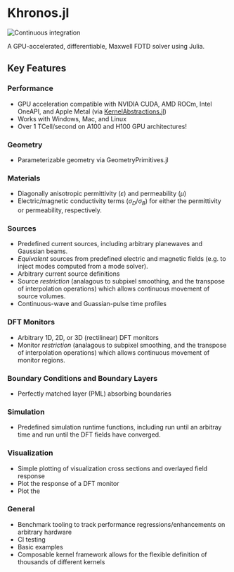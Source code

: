 # Khronos.jl

![Continuous integration](https://github.com/facebookresearch/Khronos.jl/actions/workflows/ci.yml/badge.svg)

A GPU-accelerated, differentiable, Maxwell FDTD solver using Julia.

## Key Features

### Performance
- GPU acceleration compatible with NVIDIA CUDA, AMD ROCm, Intel OneAPI, and Apple Metal (via [KernelAbstractions.jl](https://github.com/JuliaGPU/KernelAbstractions.jl))
- Works with Windows, Mac, and Linux
- Over 1 TCell/second on A100 and H100 GPU architectures!

### Geometry
- Parameterizable geometry via GeometryPrimitives.jl

### Materials
- Diagonally anisotropic permittivity ($\varepsilon$) and permeability ($\mu$)
- Electric/magnetic conductivity terms ($\sigma_D$/$\sigma_B$) for either the permittivity or permeability, respectively.

### Sources
- Predefined current sources, including arbitrary planewaves and Gaussian beams.
- _Equivalent_ sources from predefined electric and magnetic fields (e.g. to inject modes computed from a mode solver).
- Arbitrary current source definitions
- Source _restriction_ (analagous to subpixel smoothing, and the transpose of interpolation operations) which allows continuous movement of source volumes.
- Continuous-wave and Guassian-pulse time profiles

### DFT Monitors
- Arbitrary 1D, 2D, or 3D (rectilinear) DFT monitors
- Monitor _restriction_ (analagous to subpixel smoothing, and the transpose of interpolation operations) which allows continuous movement of monitor regions.

### Boundary Conditions and Boundary Layers
- Perfectly matched layer (PML) absorbing boundaries

### Simulation
- Predefined simulation runtime functions, including run until an arbitray time and run until the DFT fields have converged.

### Visualization
- Simple plotting of visualization cross sections and overlayed field response
- Plot the response of a DFT monitor
- Plot the 

### General
- Benchmark tooling to track performance regressions/enhancements on arbitrary hardware
- CI testing
- Basic examples
- Composable kernel framework allows for the flexible definition of thousands of different kernels
